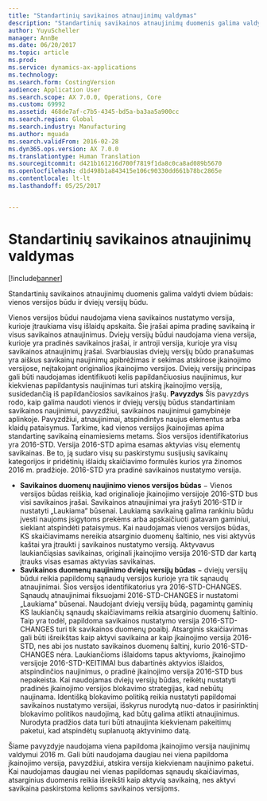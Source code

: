 ```yaml
---
title: "Standartinių savikainos atnaujinimų valdymas"
description: "Standartinių savikainos atnaujinimų duomenis galima valdyti dviem būdais: vienos versijos būdu ir dviejų versijų būdu."
author: YuyuScheller
manager: AnnBe
ms.date: 06/20/2017
ms.topic: article
ms.prod: 
ms.service: dynamics-ax-applications
ms.technology: 
ms.search.form: CostingVersion
audience: Application User
ms.search.scope: AX 7.0.0, Operations, Core
ms.custom: 69992
ms.assetid: 468de7af-c7b5-4345-bd5a-ba3aa5a900cc
ms.search.region: Global
ms.search.industry: Manufacturing
ms.author: mguada
ms.search.validFrom: 2016-02-28
ms.dyn365.ops.version: AX 7.0.0
ms.translationtype: Human Translation
ms.sourcegitcommit: d421b161216d700f7819f1da8c0ca8ad089b5670
ms.openlocfilehash: d1d498b1a843415e106c90330dd661b78bc2865e
ms.contentlocale: lt-lt
ms.lasthandoff: 05/25/2017


---
```


# <a name="manage-standard-cost-updates"></a>Standartinių savikainos atnaujinimų valdymas

[!include[banner](../includes/banner.md)]


Standartinių savikainos atnaujinimų duomenis galima valdyti dviem būdais: vienos versijos būdu ir dviejų versijų būdu. 

Vienos versijos būdui naudojama viena savikainos nustatymo versija, kurioje įtraukiama visų išlaidų apskaita. Šie įrašai apima pradinę savikainą ir visus savikainos atnaujinimus.
Dviejų versijų būdui naudojama viena versija, kurioje yra pradinės savikainos įrašai, ir antroji versija, kurioje yra visų savikainos atnaujinimų įrašai. Svarbiausias dviejų versijų būdo pranašumas yra aiškus savikainų naujinimų apibrėžimas ir sekimas atskirose įkainojimo versijose, neįtakojant originalios įkainojimo versijos. Dviejų versijų principas gali būti naudojamas identifikuoti kelis papildančiuosius naujinimus, kur kiekvienas papildantysis naujinimas turi atskirą įkainojimo versiją, susidedančią iš papildančiosios savikainos įrašų. **Pavyzdys** Šis pavyzdys rodo, kaip galima naudoti vienos ir dviejų versijų būdus standartiniam savikainos naujinimui, pavyzdžiui, savikainos naujinimui gamybinėje aplinkoje. Pavyzdžiui, atnaujinimai, atspindintys naujus elementus arba klaidų pataisymus. Tarkime, kad vienos versijos įkainojimas apima standartinę savikainą einamiesiems metams. Šios versijos identifikatorius yra 2016-STD. Versija 2016-STD apima esamas aktyvias visų elementų savikainas. Be to, ją sudaro visų su paskirstymu susijusių savikainų kategorijos ir pridėtinių išlaidų skaičiavimo formulės kurios yra žinomos 2016 m. pradžioje. 2016-STD yra pradinė savikainos nustatymo versija.
-   **Savikainos duomenų naujinimo vienos versijos būdas** − Vienos versijos būdas reiškia, kad originalioje įkainojimo versijoje 2016-STD bus visi savikainos įrašai. Savikainos atnaujinimai yra įrašyti 2016-STD ir nustatyti „Laukiama“ būsenai. Laukiamą savikainą galima rankiniu būdu įvesti naujoms įsigytoms prekėms arba apskaičiuoti gatavam gaminiui, siekiant atspindėti pataisymus. Kai naudojamas vienos versijos būdas, KS skaičiavimams nereikia atsarginio duomenų šaltinio, nes visi aktyvūs kaštai yra įtraukti į savikainos nustatymo versiją. Aktyvavus laukiančiąsias savikainas, originali įkainojimo versija 2016-STD dar kartą įtrauks visas esamas aktyvias savikainas.
-   **Savikainos duomenų naujinimo dviejų versijų būdas** − dviejų versijų būdui reikia papildomų sąnaudų versijos kurioje yra tik sąnaudų atnaujinimai. Šios versijos identifikatorius yra 2016-STD-CHANGES. Sąnaudų atnaujinimai fiksuojami 2016-STD-CHANGES ir nustatomi „Laukiama“ būsenai. Naudojant dviejų versijų būdą, pagamintų gaminių KS laukiančių sąnaudų skaičiavimams reikia atsarginio duomenų šaltinio. Taip yra todėl, papildoma savikainos nustatymo versija 2016-STD-CHANGES turi tik savikainos duomenų poaibį. Atsarginis skaičiavimas gali būti išreikštas kaip aktyvi savikaina ar kaip įkainojimo versija 2016-STD, nes abi jos nustato savikainos duomenų šaltinį, kurio 2016-STD-CHANGES nėra. Laukiančioms išlaidoms tapus aktyvioms, įkainojimo versijoje 2016-STD-KEITIMAI bus dabartinės aktyvios išlaidos, atspindinčios naujinimus, o pradinė įkainojimo versija 2016-STD bus nepakeista. Kai naudojamas dviejų versijų būdas, reikėtų nustatyti pradinės įkainojimo versijos blokavimo strategijas, kad nebūtų naujinama. Identišką blokavimo politiką reikia nustatyti papildomai savikainos nustatymo versijai, išskyrus nurodytą nuo-datos ir pasirinktinį blokavimo politikos naudojimą, kad būtų galima atlikti atnaujinimus. Nurodyta pradžios data turi būti atnaujinta kiekvienam pakeitimų paketui, kad atspindėtų suplanuotą aktyvinimo datą.

Šiame pavyzdyje naudojama viena papildoma įkainojimo versija naujinimų valdymui 2016 m. Gali būti naudojama daugiau nei viena papildoma įkainojimo versija, pavyzdžiui, atskira versija kiekvienam naujinimo paketui. Kai naudojamas daugiau nei vienas papildomas sąnaudų skaičiavimas, atsarginius duomenis reikia išreikšti kaip aktyvią savikainą, nes aktyvi savikaina paskirstoma kelioms savikainos versijoms.







